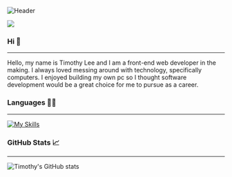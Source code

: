 ![Header](https://media.licdn.com/dms/image/D5616AQEpu0TsigOE_Q/profile-displaybackgroundimage-shrink_350_1400/0/1678211513507?e=1683763200&v=beta&t=GOxlaVlmUW0LK15Bn_WQ46lXcu9AVFE9PnVrmnWHR_M)

![](https://komarev.com/ghpvc/?username=timlee712)
### Hi 👋
--------
Hello, my name is Timothy Lee and I am a front-end web developer in the making. I always loved messing around with technology, specifically computers. I enjoyed building my own pc so I thought software development would be a great choice for me to pursue as a career.
### Languages 👨‍💻
-------
[![My Skills](https://skillicons.dev/icons?i=js,html,css)](https://skillicons.dev)
### GitHub Stats 📈
------
![Timothy's GitHub stats](https://github-readme-stats.vercel.app/api?username=timlee712&count_private=true&show_icons=true&theme=dark)
<!--
**timlee712/timlee712** is a ✨ _special_ ✨ repository because its `README.md` (this file) appears on your GitHub profile.

Here are some ideas to get you started:

- 🔭 I’m currently working on ...
- 🌱 I’m currently learning ...
- 👯 I’m looking to collaborate on ...
- 🤔 I’m looking for help with ...
- 💬 Ask me about ...
- 📫 How to reach me: ...
- 😄 Pronouns: ...
- ⚡ Fun fact: ...
-->
